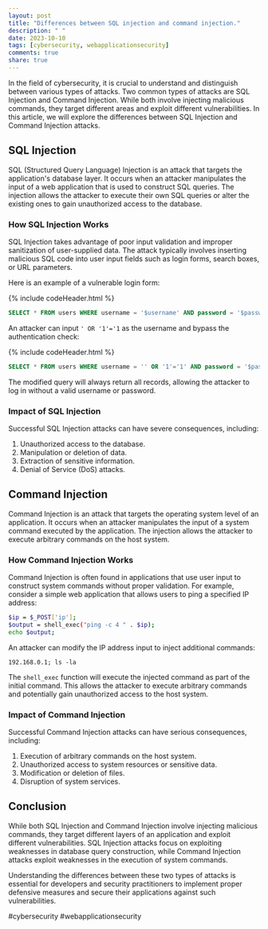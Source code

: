 ```yaml
---
layout: post
title: "Differences between SQL injection and command injection."
description: " "
date: 2023-10-10
tags: [cybersecurity, webapplicationsecurity]
comments: true
share: true
---
```


In the field of cybersecurity, it is crucial to understand and distinguish between various types of attacks. Two common types of attacks are SQL Injection and Command Injection. While both involve injecting malicious commands, they target different areas and exploit different vulnerabilities. In this article, we will explore the differences between SQL Injection and Command Injection attacks.

## SQL Injection

SQL (Structured Query Language) Injection is an attack that targets the application's database layer. It occurs when an attacker manipulates the input of a web application that is used to construct SQL queries. The injection allows the attacker to execute their own SQL queries or alter the existing ones to gain unauthorized access to the database.

### How SQL Injection Works

SQL Injection takes advantage of poor input validation and improper sanitization of user-supplied data. The attack typically involves inserting malicious SQL code into user input fields such as login forms, search boxes, or URL parameters.

Here is an example of a vulnerable login form:

{% include codeHeader.html %}
```sql
SELECT * FROM users WHERE username = '$username' AND password = '$password'
```

An attacker can input `' OR '1'='1` as the username and bypass the authentication check:

{% include codeHeader.html %}
```sql
SELECT * FROM users WHERE username = '' OR '1'='1' AND password = '$password'
```

The modified query will always return all records, allowing the attacker to log in without a valid username or password.

### Impact of SQL Injection

Successful SQL Injection attacks can have severe consequences, including:

1. Unauthorized access to the database.
2. Manipulation or deletion of data.
3. Extraction of sensitive information.
4. Denial of Service (DoS) attacks.

## Command Injection

Command Injection is an attack that targets the operating system level of an application. It occurs when an attacker manipulates the input of a system command executed by the application. The injection allows the attacker to execute arbitrary commands on the host system.

### How Command Injection Works

Command Injection is often found in applications that use user input to construct system commands without proper validation. For example, consider a simple web application that allows users to ping a specified IP address:

```bash
$ip = $_POST['ip'];
$output = shell_exec("ping -c 4 " . $ip);
echo $output;
```

An attacker can modify the IP address input to inject additional commands:

```
192.168.0.1; ls -la
```

The `shell_exec` function will execute the injected command as part of the initial command. This allows the attacker to execute arbitrary commands and potentially gain unauthorized access to the host system.

### Impact of Command Injection

Successful Command Injection attacks can have serious consequences, including:

1. Execution of arbitrary commands on the host system.
2. Unauthorized access to system resources or sensitive data.
3. Modification or deletion of files.
4. Disruption of system services.

## Conclusion

While both SQL Injection and Command Injection involve injecting malicious commands, they target different layers of an application and exploit different vulnerabilities. SQL Injection attacks focus on exploiting weaknesses in database query construction, while Command Injection attacks exploit weaknesses in the execution of system commands.

Understanding the differences between these two types of attacks is essential for developers and security practitioners to implement proper defensive measures and secure their applications against such vulnerabilities.

#cybersecurity #webapplicationsecurity